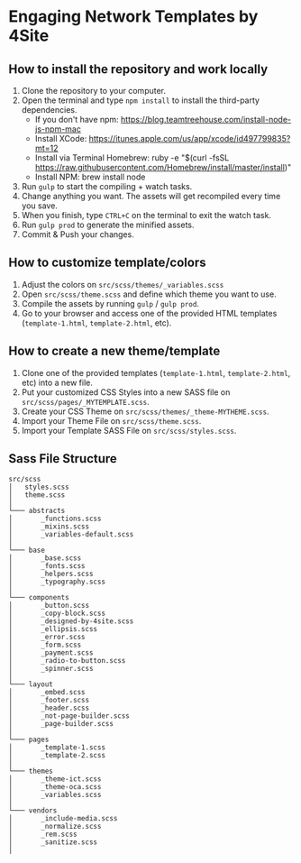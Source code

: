 # Engaging Network Templates by 4Site


## How to install the repository and work locally

1. Clone the repository to your computer.
2. Open the terminal and type `npm install` to install the third-party dependencies.
   - If you don't have npm: https://blog.teamtreehouse.com/install-node-js-npm-mac
   - Install XCode: https://itunes.apple.com/us/app/xcode/id497799835?mt=12
   - Install via Terminal Homebrew: ruby -e "$(curl -fsSL https://raw.githubusercontent.com/Homebrew/install/master/install)"
   - Install NPM: brew install node
3. Run `gulp` to start the compiling + watch tasks.
4. Change anything you want. The assets will get recompiled every time you save.
5. When you finish, type `CTRL+C` on the terminal to exit the watch task.
6. Run `gulp prod` to generate the minified assets.
7. Commit & Push your changes.

## How to customize template/colors

1. Adjust the colors on `src/scss/themes/_variables.scss`
2. Open `src/scss/theme.scss` and define which theme you want to use.
3. Compile the assets by running `gulp` / `gulp prod`.
4. Go to your browser and access one of the provided HTML templates (`template-1.html`, `template-2.html`, etc).

## How to create a new theme/template

1. Clone one of the provided templates (`template-1.html`, `template-2.html`, etc) into a new file.
2. Put your customized CSS Styles into a new SASS file on `src/scss/pages/_MYTEMPLATE.scss`.
3. Create your CSS Theme on `src/scss/themes/_theme-MYTHEME.scss`.
4. Import your Theme File on `src/scss/theme.scss`.
5. Import your Template SASS File on `src/scss/styles.scss`.


## Sass File Structure

```
src/scss
│   styles.scss
│   theme.scss    
│
└─── abstracts
│       _functions.scss
│       _mixins.scss
│       _variables-default.scss
│   
└─── base
│       _base.scss
│       _fonts.scss
│       _helpers.scss
│       _typography.scss
│   
└─── components
│       _button.scss
│       _copy-block.scss
│       _designed-by-4site.scss
│       _ellipsis.scss
│       _error.scss
│       _form.scss
│       _payment.scss
│       _radio-to-button.scss
│       _spinner.scss
│
└─── layout
│       _embed.scss
│       _footer.scss
│       _header.scss
│       _not-page-builder.scss
│       _page-builder.scss
│
└─── pages
│       _template-1.scss
│       _template-2.scss
│
└─── themes
│       _theme-ict.scss
│       _theme-oca.scss
│       _variables.scss
│
└─── vendors
│       _include-media.scss
│       _normalize.scss
│       _rem.scss
│       _sanitize.scss
│
```
